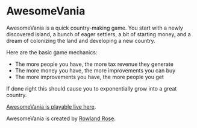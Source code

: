 # AwesomeVania

AwesomeVania is a quick country-making game. You start with a newly discovered island, a bunch of eager settlers, a bit of starting money, and a dream of colonizing the land and developing a new country.

Here are the basic game mechanics:

- The more people you have, the more tax revenue they generate
- The more money you have, the more improvements you can buy
- The more improvements you have, the more people you get

If done right this should cause you to exponentially grow into a great country.

[AwesomeVania is playable live here](http://www.awesomevania.com).

AwesomeVania is created by [Rowland Rose](http://www.rowlandrose.com).